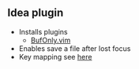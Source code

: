 ## Idea plugin

* Installs plugins
    - [BufOnly.vim](https://github.com/vim-scripts/BufOnly.vim)
* Enables save a file after lost focus
* Key mapping see [here](map.vim)

